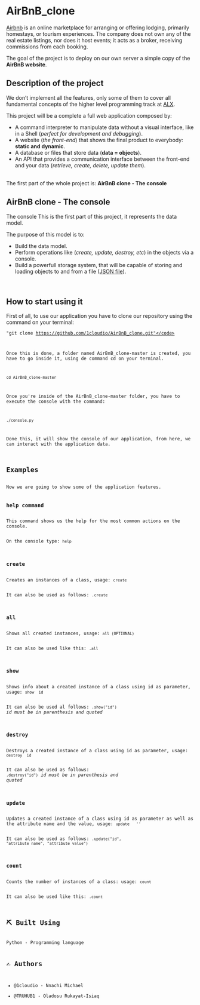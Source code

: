 <h1>AirBnB_clone</h1>

<p>
<a href="https://www.airbnb.com/">Airbnb</a> is an online marketplace for arranging or offering lodging, primarily homestays, or tourism experiences. The company does not own any of the real estate listings, nor does it host events; it acts as a broker, receiving commissions from each booking.
</p>

<p>The goal of the project is to deploy on our own server a simple copy of the <b>AirBnB website</b>.</p>

<h2>Description of the project</h2>
We don’t implement all the features, only some of them to cover all fundamental concepts of the higher level programming track at <a href="https://www.alxafrica.com
">ALX</a>.

This project will be a complete a full web application composed by:
<ul>
<li>A command interpreter to manipulate data without a visual interface, like in a Shell (<i>perfect for development and debugging</i>).</li>
<li>A website (<i>the front-end</i>) that shows the final product to everybody: <b>static and dynamic</b>.</li>
<li>A database or files that store data (<b>data = objects</b>).</li>
<li>An API that provides a communication interface between the front-end and your data (<i>retrieve, create, delete, update them</i>).</li>
</ul>
<br>
The first part of the whole project is: <b>AirBnB clone - The console</b>

<h2>AirBnB clone - The console</h2>
The console This is the first part of this project, it represents the data model.

The purpose of this model is to:
<ul>
<li>Build the data model.</li>
<li>Perform operations like (<i>create, update, destroy, etc</i>) in the objects via a console.</li>
<li>Build a powerfull storage system, that will be capable of storing and loading objects to and from a file (<a href="https://www.json.org/json-en.html">JSON file</a>).</li>
</ul>
<br>
<h2>How to start using it</h2>
First of all, to use our application you have to clone our repository using the command on your terminal:

<code>"git clone https://github.com/1cloudio/AirBnB_clone.git"</code>


Once this is done, a folder named AirBnB_clone-master is created, you have to go inside it, using de command cd on your terminal.

<code>cd AirBnB_clone-master</code>


Once you're inside of the AirBnB_clone-master folder, you have to execute the console with the command:

<code>./console.py</code>



Done this, it will show the console of our application, from here, we can interact with the application data.

<h2>Examples</h2>
Now we are going to show some of the application features.

<h3>help command</h3>
This command shows us the help for the most common actions on the console.

On the console type: <code>help</code>

<h3>create</h3>
Creates an instances of a class, usage: <code>create <ClassName></code>


It can also be used as follows: <code><ClassName>.create</code>

<h3>all</h3>
Shows all created instances, usage: <code>all (OPTIONAL)<ClassName></code>



It can also be used like this: <code><ClassName>.all</code>

<h3>show</h3>
Shows info about a created instance of a class using id as parameter, usage: <code>show <ClassName> id</code>


It can also be used al follows: <code><ClassName>.show("id")</code> <i>id must be in parenthesis and quoted</i>

<h3>destroy</h3>
Destroys a created instance of a class using id as parameter, usage: <code>destroy <ClassName> id</code>


It can also be used as follows: <code><ClassName>.destroy("id")</code> <i>id must be in parenthesis and quoted</i>

<h3>update</h3>
Updates a created instance of a class using id as parameter as well as the attribute name and the value, usage: <code>update <ClassName> <attribute name> '<attribute value>'</code>


It can also be used as follows: <code><ClassName>.update("id", "attribute name", "attribute value")</code>

<h3>count</h3>
Counts the number of instances of a class: usage: <code>count <ClassName></code>


It can also be used like this: <code><ClassName>.count</code>

<h2>⛏️ Built Using</h2>
Python - Programming language

<h2>✍️ Authors</h2>
<ul><li>@1cloudio - Nnachi Michael</li>
<li>@TRUHUB1 - Oladosu Rukayat-Isiaq</li></ul>
